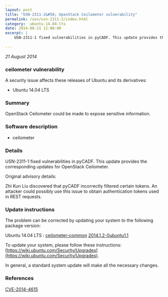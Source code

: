 ```yaml
---
layout: post
title: "USN-2311-2&#58; OpenStack Ceilometer vulnerability"
permalink: /usn/usn-2311-2/index.html
category:  ubuntu-14.04-lts
date: 2014-08-21 12:00:00
excerpt: |
    USN-2311-1 fixed vulnerabilities in pyCADF. This update provides the corresponding updates for OpenStack Ceilometer.
    
--- 
```

 
 

*21 August 2014*

### ceilometer vulnerability

A security issue affects these releases of Ubuntu and its derivatives:

* Ubuntu 14.04 LTS

### Summary

OpenStack Ceilometer could be made to expose sensitive information. 

### Software description

* ceilometer 

### Details

USN-2311-1 fixed vulnerabilities in pyCADF. This update provides the corresponding updates for OpenStack Ceilometer.

Original advisory details:

 Zhi Kun Liu discovered that pyCADF incorrectly filtered certain tokens. An attacker could possibly use this issue to obtain authentication tokens used in REST requests. 

### Update instructions

The problem can be corrected by updating your system to the following package version:

Ubuntu 14.04 LTS
 : [ceilometer-common](https://launchpad.net/ubuntu/+source/ceilometer) <span> [2014.1.2-0ubuntu1.1](https://launchpad.net/ubuntu/+source/ceilometer/2014.1.2-0ubuntu1.1) </span> 

To update your system, please follow these instructions: [https://wiki.ubuntu.com/Security/Upgrades](https://wiki.ubuntu.com/Security/Upgrades).

In general, a standard system update will make all the necessary changes. 

### References

 
 [CVE-2014-4615](http://people.ubuntu.com/~ubuntu-security/cve/CVE-2014-4615)
 

